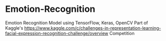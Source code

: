 # Emotion-Recognition
Emotion Recognition Model using TensorFlow, Keras, OpenCV
Part of Kaggle's https://www.kaggle.com/c/challenges-in-representation-learning-facial-expression-recognition-challenge/overview Competition
